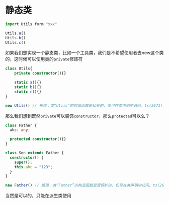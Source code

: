 # 静态类

```ts
import Utils form "xxx"

Utils.a()
Utils.b()
Utils.c()
```

如果我们想实现一个静态类，比如一个工具类，我们是不希望使用者去new这个类的，这时候可以使用类的<code>private</code>修饰符

```ts
class Utils{
    private constructor(){}

    static a(){}
    static b(){}
    static c(){}
}

new Utils() // 报错：类“Utils”的构造函数是私有的，仅可在类声明中访问。ts(2673)
```

那么我们想到既然<code>private</code>可以装饰<code>constructor</code>，那么<code>protected</code>可以么？

```ts
class Father {
  abc: any;

  protected constructor(){}
}

class Son extends Father {
  constructor() {
    super();
    this.abc = "123";
  }
}

new Father() // 报错：类“Father”的构造函数是受保护的，仅可在类声明中访问。ts(2674)
```

当然是可以的，只能在派生类使用
